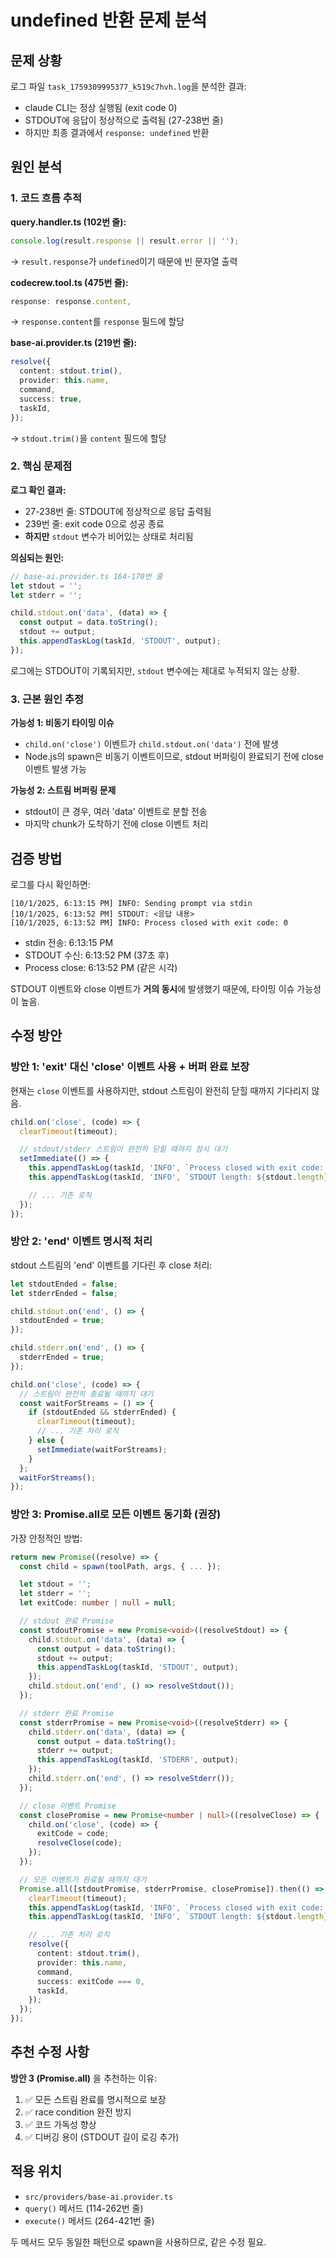 # undefined 반환 문제 분석

## 문제 상황

로그 파일 `task_1759309995377_k519c7hvh.log`을 분석한 결과:
- claude CLI는 정상 실행됨 (exit code 0)
- STDOUT에 응답이 정상적으로 출력됨 (27-238번 줄)
- 하지만 최종 결과에서 `response: undefined` 반환

## 원인 분석

### 1. 코드 흐름 추적

**query.handler.ts (102번 줄):**
```typescript
console.log(result.response || result.error || '');
```
→ `result.response`가 `undefined`이기 때문에 빈 문자열 출력

**codecrew.tool.ts (475번 줄):**
```typescript
response: response.content,
```
→ `response.content`를 `response` 필드에 할당

**base-ai.provider.ts (219번 줄):**
```typescript
resolve({
  content: stdout.trim(),
  provider: this.name,
  command,
  success: true,
  taskId,
});
```
→ `stdout.trim()`을 `content` 필드에 할당

### 2. 핵심 문제점

**로그 확인 결과:**
- 27-238번 줄: STDOUT에 정상적으로 응답 출력됨
- 239번 줄: exit code 0으로 성공 종료
- **하지만** `stdout` 변수가 비어있는 상태로 처리됨

**의심되는 원인:**
```typescript
// base-ai.provider.ts 164-170번 줄
let stdout = '';
let stderr = '';

child.stdout.on('data', (data) => {
  const output = data.toString();
  stdout += output;
  this.appendTaskLog(taskId, 'STDOUT', output);
});
```

로그에는 STDOUT이 기록되지만, `stdout` 변수에는 제대로 누적되지 않는 상황.

### 3. 근본 원인 추정

**가능성 1: 비동기 타이밍 이슈**
- `child.on('close')` 이벤트가 `child.stdout.on('data')` 전에 발생
- Node.js의 spawn은 비동기 이벤트이므로, stdout 버퍼링이 완료되기 전에 close 이벤트 발생 가능

**가능성 2: 스트림 버퍼링 문제**
- stdout이 큰 경우, 여러 'data' 이벤트로 분할 전송
- 마지막 chunk가 도착하기 전에 close 이벤트 처리

## 검증 방법

로그를 다시 확인하면:
```
[10/1/2025, 6:13:15 PM] INFO: Sending prompt via stdin
[10/1/2025, 6:13:52 PM] STDOUT: <응답 내용>
[10/1/2025, 6:13:52 PM] INFO: Process closed with exit code: 0
```

- stdin 전송: 6:13:15 PM
- STDOUT 수신: 6:13:52 PM (37초 후)
- Process close: 6:13:52 PM (같은 시각)

STDOUT 이벤트와 close 이벤트가 **거의 동시**에 발생했기 때문에, 타이밍 이슈 가능성이 높음.

## 수정 방안

### 방안 1: 'exit' 대신 'close' 이벤트 사용 + 버퍼 완료 보장

현재는 `close` 이벤트를 사용하지만, stdout 스트림이 완전히 닫힐 때까지 기다리지 않음.

```typescript
child.on('close', (code) => {
  clearTimeout(timeout);

  // stdout/stderr 스트림이 완전히 닫힐 때까지 잠시 대기
  setImmediate(() => {
    this.appendTaskLog(taskId, 'INFO', `Process closed with exit code: ${code}`);
    this.appendTaskLog(taskId, 'INFO', `STDOUT length: ${stdout.length}`);

    // ... 기존 로직
  });
});
```

### 방안 2: 'end' 이벤트 명시적 처리

stdout 스트림의 'end' 이벤트를 기다린 후 close 처리:

```typescript
let stdoutEnded = false;
let stderrEnded = false;

child.stdout.on('end', () => {
  stdoutEnded = true;
});

child.stderr.on('end', () => {
  stderrEnded = true;
});

child.on('close', (code) => {
  // 스트림이 완전히 종료될 때까지 대기
  const waitForStreams = () => {
    if (stdoutEnded && stderrEnded) {
      clearTimeout(timeout);
      // ... 기존 처리 로직
    } else {
      setImmediate(waitForStreams);
    }
  };
  waitForStreams();
});
```

### 방안 3: Promise.all로 모든 이벤트 동기화 (권장)

가장 안정적인 방법:

```typescript
return new Promise((resolve) => {
  const child = spawn(toolPath, args, { ... });

  let stdout = '';
  let stderr = '';
  let exitCode: number | null = null;

  // stdout 완료 Promise
  const stdoutPromise = new Promise<void>((resolveStdout) => {
    child.stdout.on('data', (data) => {
      const output = data.toString();
      stdout += output;
      this.appendTaskLog(taskId, 'STDOUT', output);
    });
    child.stdout.on('end', () => resolveStdout());
  });

  // stderr 완료 Promise
  const stderrPromise = new Promise<void>((resolveStderr) => {
    child.stderr.on('data', (data) => {
      const output = data.toString();
      stderr += output;
      this.appendTaskLog(taskId, 'STDERR', output);
    });
    child.stderr.on('end', () => resolveStderr());
  });

  // close 이벤트 Promise
  const closePromise = new Promise<number | null>((resolveClose) => {
    child.on('close', (code) => {
      exitCode = code;
      resolveClose(code);
    });
  });

  // 모든 이벤트가 완료될 때까지 대기
  Promise.all([stdoutPromise, stderrPromise, closePromise]).then(() => {
    clearTimeout(timeout);
    this.appendTaskLog(taskId, 'INFO', `Process closed with exit code: ${exitCode}`);
    this.appendTaskLog(taskId, 'INFO', `STDOUT length: ${stdout.length} bytes`);

    // ... 기존 처리 로직
    resolve({
      content: stdout.trim(),
      provider: this.name,
      command,
      success: exitCode === 0,
      taskId,
    });
  });
});
```

## 추천 수정 사항

**방안 3 (Promise.all)** 을 추천하는 이유:
1. ✅ 모든 스트림 완료를 명시적으로 보장
2. ✅ race condition 완전 방지
3. ✅ 코드 가독성 향상
4. ✅ 디버깅 용이 (STDOUT 길이 로깅 추가)

## 적용 위치

- `src/providers/base-ai.provider.ts`
- `query()` 메서드 (114-262번 줄)
- `execute()` 메서드 (264-421번 줄)

두 메서드 모두 동일한 패턴으로 spawn을 사용하므로, 같은 수정 필요.
